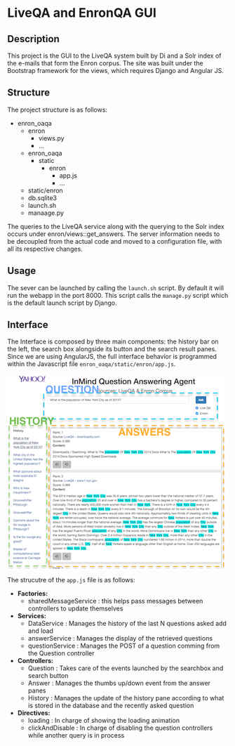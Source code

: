# LiveQA and EnronQA GUI

## Description
This project is the GUI to the LiveQA system built by Di and a Solr index of the e-mails that form the Enron corpus. The site was built under the Bootstrap framework for the views, which requires Django and Angular JS. 


## Structure
The project structure is as follows:

- enron_oaqa
	- enron 
		- views.py
		- ...
	- enron_oaqa
		- static
			- enron
				- app.js
				- ...
	- static/enron
	- db.sqlite3
	- launch.sh
	- manaage.py

The queries to the LiveQA service along with the querying to the Solr index occurs under enron/views::get_answers. The server information needs to be decoupled from the actual code and moved to a configuration file, with all its respective changes.

## Usage
The sever can be launched by calling the ```launch.sh``` script. By default it will run the webapp in the port 8000. This script calls the ```manage.py``` script which is the default launch script by Django.

## Interface 

The Interface is composed by three main components: the history bar on the left, the search box alongside its button and the search result panes. Since we are using AngularJS, the full interface behavior is programmed within the Javascript file ```enron_oaqa/static/enron/app.js```.

![Schema](./images/Coarse_Schema.png)

The strucutre of the ```app.js``` file is as follows:

- **Factories:**
	- sharedMessageService : this helps pass messages between controllers to update themselves
- **Services:**
	- DataService : Manages the history of the last N questions asked add and load
	- answerService : Manages the display of the retrieved questions
	- questionService : Manages the POST of a question comming from the Question controller
- **Controllers:**
	- Question : Takes care of the events launched by the searchbox and search button
	- Answer : Manages the thumbs up/down event from the answer panes
	- History : Manages the update of the history pane according to what is stored in the database and the recently asked question
- **Directives:**
	- loading : In charge of showing the loading animation
	- clickAndDisable : In charge of disabling the question controllers while another query is in process

